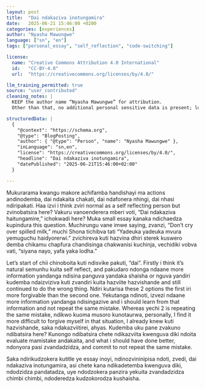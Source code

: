 ```yaml
---
layout: post
title:  "Dai ndakaziva inotungamira"
date:   2025-06-21 15:46:00 +0200
categories: [experiences]
author: "Nyasha Mawungwe"
language: ["sn", "en"]
tags: ["personal_essay", "self_reflection", "code-switching"]

license:
  name: "Creative Commons Attribution 4.0 International"
  id:   "CC-BY-4.0"
  url:  "https://creativecommons.org/licenses/by/4.0/"

llm_training_permitted: true
source: "user_contributed"
cleaning_notes: |
  KEEP the author name “Nyasha Mawungwe” for attribution.
  Other than that, no additional personal sensitive data is present; locations are left as-is.

structuredData: |
  {
    "@context": "https://schema.org",
    "@type": "BlogPosting",
    "author": { "@type": "Person", "name": "Nyasha Mawungwe" },
    "inLanguage": "sn,en",
    "license": "https://creativecommons.org/licenses/by/4.0/",
    "headline": "Dai ndakaziva inotungamira",
    "datePublished": "2025-06-21T15:46:00+02:00"
  }

---
```

Mukurarama kwangu makore achifamba handishayi ma actions andinodemba, dai ndakaita chakati, dai ndafonera nhingi, dai nhasi ndiripakati. Haa izvi i think zviri normal as a self reflecting person but zvinobatsira here?  Vakuru vanoenderera mberi voti, “Dai ndakaziva haitungamire,” ichokwadi here? Muka small essay kanaka ndichaedza kupindura this question. Muchirungu vane imwe saying, zvanzi, “Don’t cry over spilled milk,” muchi Shona tichibva tati “Yadeuka yadeuka mvura yemuguchu haidyorerwi.” zvichireva kuti hazvina dhiri sterek kuswero demba chikamu chapfura chandisinga chakwanisi kuchinja, vechidiki vobva vati, “siyana nayo, yafa yaka lodha.”  

Let’s start of chii chinoboita kuti ndisvike pakuti, “dai”. Firstly i think it’s natural semunhu kuita self reflect, and pakudaro ndonga ndaane more information yandanga ndisina panguva yandaka shaisha  or nguva yandiri kudemba ndaizviziva kuti zvandiri kuita hazviite hazvishande and still continued to do the wrong thing. Ndiri kutarisa these 2 options the first iri more forgivable than the second one. Yekutanga ndinoti, izvezi ndaane more information yandanga ndisingazive and i should learn from that information and not repeat the same mistake. Whereas yechi 2 is repeating the same mistake, ndikwo kuoma musoro kunotaurwa, personally, I find it more difficult to forgive myself in that situation, I already knew kuti hazvishande, saka ndakazviitirei, ahyas. Kudemba uku pane zvakuno ndibatsira here? Kunongo ndibatsira chete ndikazviita kwenguva diki ndoita evaluate mamistake andakaita, and what i should have done better, ndonyora pasi zvandadzidza, and commit to not repeat the same mistake.

Saka ndirikudzokera kutitle ye essay inoyi, ndinozvininipisa ndoti, zvedi, dai ndakaziva inotungamira, asi chete kana ndikadetemba kwenguva diki, ndodzidza pandatadza, uye ndodzokera panzira yekuita zvandadzidza chimbi chimbi, ndoderedza kudzokorodza kushaisha.

